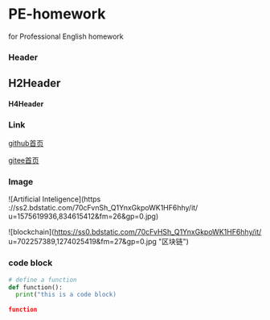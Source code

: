 # PE-homework
for Professional English homework 
###  Header
## H2Header
#### H4Header

###  Link
[github首页](http://github.com)

[gitee首页](http://gitee.com)

### Image
![Artificial Inteligence](https ://ss2.bdstatic.com/70cFvnSh_Q1YnxGkpoWK1HF6hhy/it/
u=1575619936,834615412&fm=26&gp=0.jpg)


![blockchain](https://ss0.bdstatic.com/70cFvHSh_Q1YnxGkpoWK1HF6hhy/it/
u=702257389,1274025419&fm=27&gp=0.jpg "区块链")


###  code block
```python
# define a function
def function():
  print("this is a code block)
  
function
```
